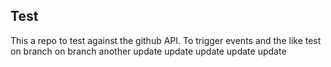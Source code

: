 ## Test

This a repo to test against the github API. To trigger events and the like
test
on branch
on branch
another
update
update
update
update
update
